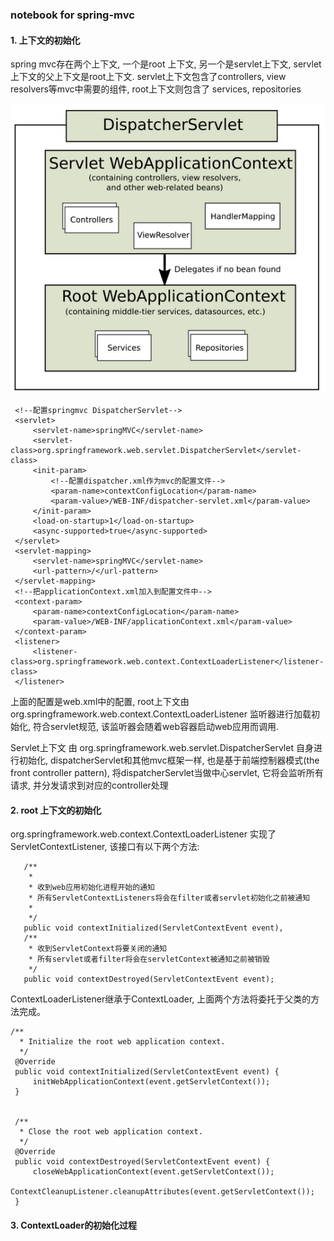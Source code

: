 

### notebook for spring-mvc

#### 1. 上下文的初始化

   spring mvc存在两个上下文, 一个是root 上下文, 另一个是servlet上下文, servlet上下文的父上下文是root上下文.
   servlet上下文包含了controllers, view resolvers等mvc中需要的组件, root上下文则包含了
   services, repositories 
   
   ![spring-mvc contexts 图](./mvc-contexts.png)
   
   ```
    <!--配置springmvc DispatcherServlet-->
    <servlet>
        <servlet-name>springMVC</servlet-name>
        <servlet-class>org.springframework.web.servlet.DispatcherServlet</servlet-class>
        <init-param>
            <!--配置dispatcher.xml作为mvc的配置文件-->
            <param-name>contextConfigLocation</param-name>
            <param-value>/WEB-INF/dispatcher-servlet.xml</param-value>
        </init-param>
        <load-on-startup>1</load-on-startup>
        <async-supported>true</async-supported>
    </servlet>
    <servlet-mapping>
        <servlet-name>springMVC</servlet-name>
        <url-pattern>/</url-pattern>
    </servlet-mapping>
    <!--把applicationContext.xml加入到配置文件中-->
    <context-param>
        <param-name>contextConfigLocation</param-name>
        <param-value>/WEB-INF/applicationContext.xml</param-value>
    </context-param>
    <listener>
        <listener-class>org.springframework.web.context.ContextLoaderListener</listener-class>
    </listener>
 ```

   上面的配置是web.xml中的配置, root上下文由 org.springframework.web.context.ContextLoaderListener 
   监听器进行加载初始化, <listener/>符合servlet规范, 该监听器会随着web容器启动web应用而调用. 
   
   Servlet上下文 由  org.springframework.web.servlet.DispatcherServlet 自身进行初始化, 
   dispatcherServlet和其他mvc框架一样, 也是基于前端控制器模式(the front controller pattern), 
   将dispatcherServlet当做中心servlet, 它将会监听所有请求, 并分发请求到对应的controller处理
   
   
   
#### 2. root 上下文的初始化
   
   org.springframework.web.context.ContextLoaderListener  实现了 ServletContextListener,  该接口有以下两个方法:
   
   ```
      /**
       * 
       * 收到web应用初始化进程开始的通知
       * 所有ServletContextListeners将会在filter或者servlet初始化之前被通知
       *
       */
      public void contextInitialized(ServletContextEvent event), 
      /**
       * 收到ServletContext将要关闭的通知
       * 所有servlet或者filter将会在servletContext被通知之前被销毁
       */
      public void contextDestroyed(ServletContextEvent event); 
   ```
   
   
   ContextLoaderListener继承于ContextLoader, 上面两个方法将委托于父类的方法完成。 
   ```
   /**
   	 * Initialize the root web application context.
   	 */
   	@Override
   	public void contextInitialized(ServletContextEvent event) {
   		initWebApplicationContext(event.getServletContext());
   	}
   
   
   	/**
   	 * Close the root web application context.
   	 */
   	@Override
   	public void contextDestroyed(ServletContextEvent event) {
   		closeWebApplicationContext(event.getServletContext());
   		ContextCleanupListener.cleanupAttributes(event.getServletContext());
   	}
   ```
   

#### 3. ContextLoader的初始化过程     
   
   
    
    



